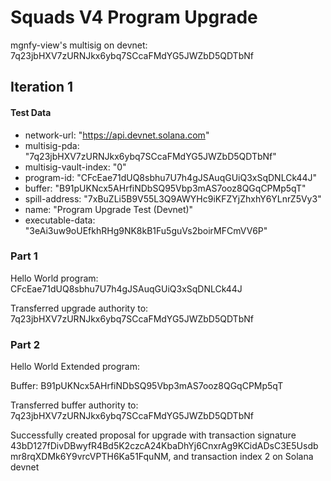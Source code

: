 # Squads V4 Program Upgrade

mgnfy-view's multisig on devnet: 7q23jbHXV7zURNJkx6ybq7SCcaFMdYG5JWZbD5QDTbNf

## Iteration 1

#### Test Data

-   network-url: "https://api.devnet.solana.com"
-   multisig-pda: "7q23jbHXV7zURNJkx6ybq7SCcaFMdYG5JWZbD5QDTbNf"
-   multisig-vault-index: "0"
-   program-id: "CFcEae71dUQ8sbhu7U7h4gJSAuqGUiQ3xSqDNLCk44J"
-   buffer: "B91pUKNcx5AHrfiNDbSQ95Vbp3mAS7ooz8QGqCPMp5qT"
-   spill-address: "7xBuZLi5B9V55L3Q9AWYHc9iKFZYjZhxhY6YLnrZ5Vy3"
-   name: "Program Upgrade Test (Devnet)"
-   executable-data: "3eAi3uw9oUEfkhRHg9NK8kB1Fu5guVs2boirMFCmVV6P"

### Part 1

Hello World program: CFcEae71dUQ8sbhu7U7h4gJSAuqGUiQ3xSqDNLCk44J

Transferred upgrade authority to: 7q23jbHXV7zURNJkx6ybq7SCcaFMdYG5JWZbD5QDTbNf

### Part 2

Hello World Extended program:

Buffer: B91pUKNcx5AHrfiNDbSQ95Vbp3mAS7ooz8QGqCPMp5qT

Transferred buffer authority to: 7q23jbHXV7zURNJkx6ybq7SCcaFMdYG5JWZbD5QDTbNf

Successfully created proposal for upgrade with transaction signature 43bD127fDivDBwyfR4Bd5K2czcA24KbaDhYj6CnxrAg9KCidADsC3E5Usdbmr8rqXDMk6Y9vrcVPTH6Ka51FquNM, and transaction index 2 on Solana devnet
